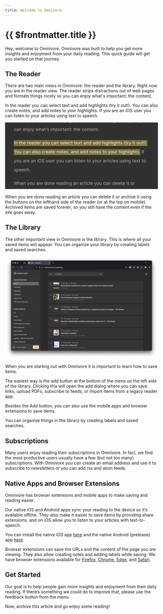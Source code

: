 ```yaml
---
title: Welcome to Omnivore.
---
```


# {{ $frontmatter.title }}

Hey, welcome to Omnivore. Omnivore was built to help you get more insights and enjoyment from your daily reading. This quick guide will get you started on that journey.

## The Reader

There are two main views in Omnivore: the reader and the library. Right now you are in the reader view. The reader strips distractions out of web pages and formats things nicely so you can enjoy what's important: the content.

In the reader you can select text and add highlights (try it out!). You can also create notes, and add notes to your highlights. If you are an iOS user you can listen to your articles using text to speech.

![Add highlights](./images/welcome-highlights-001.png)

When you are done reading an article you can delete it or archive it using the buttons on the lefthand side of the reader (or at the top on mobile). Archived items are saved forever, so you still have the content even if the site goes away.

## The Library

The other important view in Omnivore is the library. This is where all your saved items will appear. You can organize your library by creating labels and saved searches.

![The Library](./images/welcome-library-001.png)

When you are starting out with Omnivore it is important to learn how to save items.

The easiest way is the add button at the bottom of the menu on the left side of the library. Clicking this will open the add dialog where you can save links, upload PDFs, subscribe to feeds, or import items from a legacy reader app.

Besides the Add button, you can also use the mobile apps and browser extensions to save items.

You can organize things in the library by creating labels and saved searches.

## Subscriptions

Many users enjoy reading their subscriptions in Omnivore. In fact, we find the most productive users usually have a few (but not too many) subscriptions. With Omnivore you can create an email address and use it to subscribe to newsletters or you can add rss and atom feeds.

## Native Apps and Browser Extensions

Omnivore has browser extensions and mobile apps to make saving and reading easier.

Our native iOS and Android apps sync your reading to the device so it’s available offline. They also make it easier to save items by providing share extensions, and on iOS allow you to listen to your articles with text-to-speech.

You can install the native iOS app [here](https://omnivore.app/install/ios) and the native Android (prelease) app [here](https://omnivore.app/install/android).

Browser extensions can save the URLs and the content of the page you are viewing. They also allow creating notes and adding labels while saving. We have browser extensions available for [Firefox](https://omnivore.app/install/firefox), [Chrome](https://omnivore.app/install/chrome), [Edge](https://omnivore.app/install/edge), and [Safari](https://omnivore.app/install/safari).

## Get Started

Our goal is to help people gain more insights and enjoyment from their daily reading. If there’s something we could do to improve that, please use the feedback button from the menu.

Now, archive this article and go enjoy some reading!
